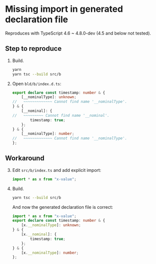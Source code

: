 # Missing import in generated declaration file

Reproduces with TypeScript 4.6 ~ 4.8.0-dev (4.5 and below not tested).

## Step to reproduce

1.  Build.

    ```sh
    yarn
    yarn tsc --build src/b
    ```

2.  Open `bld/b/index.d.ts`:

    <!-- prettier-ignore -->
    ```ts
    export declare const timestamp: number & {
        [__nominalType]: unknown;
    //   ~~~~~~~~~~~~~ Cannot find name '__nominalType'.
    } & {
        [__nominal]: {
    //   ~~~~~~~~~ Cannot find name '__nominal'.
            timestamp: true;
        };
    } & {
        [__nominalType]: number;
    //   ~~~~~~~~~~~~~ Cannot find name '__nominalType'.
    };
    ```

## Workaround

3.  Edit `src/b/index.ts` and add explicit import:

    ```ts
    import * as x from "x-value";
    ```

4.  Build.

    ```sh
    yarn tsc --build src/b
    ```

    And now the generated declaration file is correct:

    <!-- prettier-ignore -->
    ```ts
    import * as x from "x-value";
    export declare const timestamp: number & {
        [x.__nominalType]: unknown;
    } & {
        [x.__nominal]: {
            timestamp: true;
        };
    } & {
        [x.__nominalType]: number;
    };
    ```
